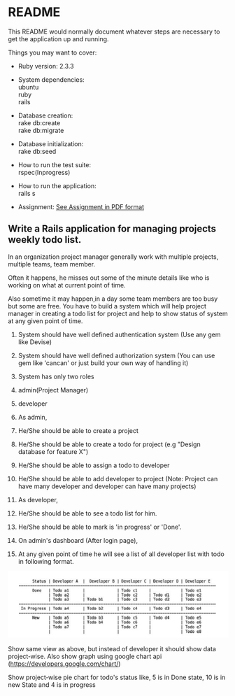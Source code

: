# README

This README would normally document whatever steps are necessary to get the
application up and running.

Things you may want to cover:

* Ruby version: 2.3.3

* System dependencies:\
  ubuntu\
  ruby\
  rails

* Database creation:\
  rake db:create\
  rake db:migrate

* Database initialization:\
  rake db:seed

* How to run the test suite:\
  rspec(Inprogress)

* How to run the application:\
  rails s

* Assignment: [See Assignment in PDF format](RORAssignment.pdf) 
## Write a Rails application for managing projects weekly todo list. 
 
In an organization project manager generally work with multiple projects, multiple teams, team 
member. 
 
Often it happens, he misses out some of the minute details like who is working on what at current 
point of time. 
 
Also sometime it may happen,in a day some team members are too busy but some are free. 
You have to build a system which will help project manager in creating a todo list for project and help 
to show status of system at any given point  of time. 
 
1. System should have well defined authentication system (Use any gem like Devise) 
 
2. System should have well defined authorization system (You can use gem like 'cancan' or just 
build your own way of handling it) 
 
3. System has only two roles  
1. admin(Project Manager) 
2. developer 
 
 
4. As admin, 
3. He/She should be able to create a project  
4. He/She should be able to create a todo for project (e.g "Design database for feature 
X") 
5. He/She should be able to assign a todo to developer 
6. He/She should be able to add developer to project (Note: Project can have many 
developer and developer can have many projects) 
 
 
5. As developer, 
1. He/She should be able to see a todo list for him. 
2. He/She should be able to mark is 'in progress' or 'Done'.  
 
6. On admin's dashboard (After login page), 
1. At any given point of time he will see a list of all developer list with todo in following 
format. 

 
![alt text](public/table_format.png)

Show same view as above, but instead of developer it should show data project‐wise. 
Also show graph using google chart api (https://developers.google.com/chart/) 
 
Show project‐wise pie chart for todo's status  like, 5 is in Done state, 10 is in new State and 4 is in 
progress 
 
